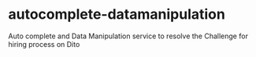 # autocomplete-datamanipulation
Auto complete and Data Manipulation service to resolve the Challenge for hiring process on Dito
